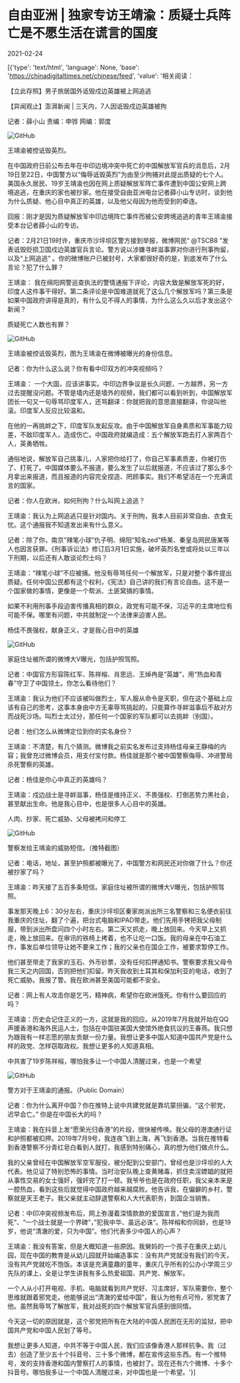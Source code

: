 # 自由亚洲 | 独家专访王靖渝：质疑士兵阵亡是不愿生活在谎言的国度

2021-02-24

[{'type': 'text/html', 'language': None, 'base': 'https://chinadigitaltimes.net/chinese/feed', 'value': '相关阅读：





【立此存照】男子旅居国外诋毁戍边英雄被上网追逃





【异闻观止】澎湃新闻 | 三天内，7人因诋毁戍边英雄被拘





记者：薛小山 责编：申铧 网编：郭度

![GitHub](https://chinadigitaltimes.net/chinese/files/2021/02/post-662931-6035ab308fae0.png)

王靖渝被控诋毁英烈。

在中国政府日前公布去年在中印边境冲突中死亡的中国解放军官兵的消息后，2月19日至22日，中国警方以“侮辱诋毁英烈”为由至少拘捕对此提出质疑的七个人。美国永久居民、19岁王靖渝也因在网上质疑解放军阵亡事件遭到中国公安网上跨境追逃，在重庆的家也被抄家。他在接受自由亚洲电台记者薛小山专访时，谈到他为什么质疑、他心目中真正的英雄，以及他父母因为他而受到的牵连。

回报：刚才是因为质疑解放军中印边境阵亡事件而被公安跨境追逃的青年王靖渝接受本台记者薛小山的专访。

记者：2月21日19时许，重庆市沙坪坝区警方接到举报，微博网民“ @TSCB8 ”发表诋毁贬损卫国戍边英雄官兵言论。警方说以涉嫌寻衅滋事罪对你进行刑事拘留，以及“上网追逃” 。你的微博账户已被封号，大家都很好奇的是，到底发布了什么言论？犯了什么罪？

王靖渝： 我在绵阳网警巡查执法的警情通报下评论，内容大致是解放军死的好，印度人这件事干得好。第二条评论是中国难道就死了这么几个解放军吗？第三条是如果中国政府讲得是真的，有什么见不得人的事情，为什么这么久以后才发出这个新闻？

质疑死亡人数也有罪？

![GitHub](https://chinadigitaltimes.net/chinese/files/2021/02/post-662931-6035ab30af151.)

王靖渝被控诋毁英烈，图为王靖渝在微博被曝光的身份信息。

记者：你为什么这么说？你有看中印双方的冲突视频吗？

王靖渝： 一个大国，应该讲事实。中印边界争议是长久问题，一方越界，另一方过去提醒没问题。不管是墙内还是墙外的视频，我们都可以看到听到，中国解放军团长一句又一句辱骂印度军人，还骂翻译：你就把我的意思直接翻译，你说叫他滚。印度军人反应比较温和。

在他的一再挑衅之下，印度军队发起反攻。由于中国解放军自身素质和军事能力较差，不敌印度军人，造成伤亡。中国政府就编造成：五个解放军跑去打人家两百个人，英勇牺牲。

通俗地说，解放军自己挑事儿，人家把你给打了，你自己军事素质差，你被打伤了、打死了。中国媒体要么不报道，要么发生了以后就报道，不应该过了那么多个月拿出来报道，而且报道的内容完全捏造、罔顾事实。我们不希望活在一个充满谎言的国家。

记者：你人在欧洲，如何刑拘？什么叫网上追逃？

王靖渝：我认为上网追逃只是针对国内。关于刑拘，我本人目前非常自由、衣食无忧。这个通报我不知道发出来有什么意义。

记者：除了你，南京“辣笔小球”仇子明、绵阳“知名zed”杨某、秦皇岛网民唐某等人也因言获罪。《刑事诉讼法》修订后3月1日实施，破坏英烈名誉或将处以三年以下刑期，以后还有人敢谈论烈士吗？

王靖渝：“辣笔小球”不应被捕。他没有辱骂任何一个解放军，只是对整个事件提出质疑。任何中国公民都有这个权利，《宪法》自己讲的我们有言论自由。这不是一个国家做的事情，更像是一个帮派、土匪窝搞的事情。

如果不利用刑事手段迫害传播真相的群众，政党有可能不保，习近平的主席地位有可能不保。哪里有问题，中共就制定一个法律来迫害人民。

杨佳不畏强权，献身正义，才是我心目中的英雄

![GitHub](https://chinadigitaltimes.net/chinese/files/2021/02/post-662931-6035ab30cc6ab.)

家庭住址被所谓的微博大V曝光，包括护照驾照。

记者：中国官方形容陈红军、陈祥榕、肖思远、王焯冉是“英雄”，用“热血和青春”守卫了中国领土。你怎么看待他们？

王靖渝：我认为他们不应该被叫做烈士，军人服从命令是天职，但在这个基础上应该有自己的思考，这事本身由中方无辜辱骂挑起的，只能算作寻衅滋事后不敌对方而战死沙场。叫烈士太过分，那任何一个国家的军队都可以去挑衅（别国）。

记者：他们怎么从微博定位到你的实名身份？

王靖渝：不清楚，有几个猜测。微博我之前实名发布过支持杨佳母亲王静梅的内容；我曾充过微博会员，用支付宝付款。杨佳就是那个被中国警察侮辱、冲进警局杀死警察的英雄。

记者：杨佳是你心中真正的英雄吗？

王靖渝：戍边战士是寻衅滋事，杨佳是维持正义、不畏强权、打倒恶势力黑社会，甚至献出生命。他是我心目中，也是很多人心目中的英雄。

人肉、抄家、死亡威胁、父母被拷问和停工

![GitHub](https://chinadigitaltimes.net/chinese/files/2021/02/post-662931-6035ab313c7e1.)

警察发给王靖渝的威胁短信。（推特截图）

记者：电话，地址，甚至护照都被曝光了，中国警方和网民还对你做了什么？你还被抄家了吗？

王靖渝：昨天接了五百多条短信。家庭住址被所谓的微博大V曝光，包括护照驾照。

事发那天晚上6：30分左右，重庆沙坪坝区秦家岗派出所三名警察和三名便衣前往我重庆的住址，翻了个遍，把台式电脑和IPAD带走。他们先用手铐把我父母制服，带到派出所盘问四个小时左右。第二天又抓走，晚上放回来。今天早上又抓走，晚上放回来。在审讯的铁椅上拷着，也不让吃一口饭。我的母亲在中石油工作，事发后单位领导让她不要来工作；我的父亲也在国企工作，被要求暂停工作。

他们甚至带走了我家的玉石、外币钞票，没有任何扣押通知书。警察要求我父母令我三天之内回国，否则把他们扣留。昨天我收到土耳其和保加利亚的电话，收到了死亡威胁。我报了警。我在欧洲甚至美国可能都不安全。

记者：网上有人攻击你是乞丐，精神病，希望你在欧洲饿死。你有什么要回应的吗？

王靖渝：历史会记住正义的一方，这就是我的回应。从2019年7月我就开始在QQ声援香港和海外民运人士，包括在中国驻美国大使馆外绝食抗议的王春燕。我只想为跟我有一样志愿的朋友贡献一份力量。我想让更多中国人知道中国共产党是什么样的政党、怎样窃取政权。我想让更多的人知道真相。

中共害了19岁陈祥榕，哪怕我多让一个中国人清醒过来，也是一个希望

![GitHub](https://chinadigitaltimes.net/chinese/files/2021/02/post-662931-6035ab316eeae.)

警方对于王靖渝的通报。（Public Domain）

记者：你为什么离开中国？你在推特上说中共建党就是靠坑蒙拐骗，“这个邪党，迟早会亡。” 你是在中国长大的吗？

王靖渝：我在抖音上发“愿荣光归香港”的片段，很快被传唤。我父母的港澳通行证和护照都被扣押。2019年7月9号，我连夜飞到上海，再飞到香港。当我在推特看到香港警察不分青红皂白看到人就打，我感到特别痛心，真的想为他们做点什么。

我的父亲曾经在中国解放军空军服役，被分配到公安部门，曾经也是沙坪坝的人大代表。他见证了特别恐怖的事情。当时治安队晚上查黄赌毒，抓住卖淫嫖娼的就把从事性交易的女士强奸，强奸完了打一顿。我爷爷也是在政府任职，我父亲本来是一腔热血，看到这些后就觉得中国政府越来越腐败。他告诉我，在偏僻的乡村，警察就是天王老子。我父亲就主动辞退警察和人大代表职务，到国企当销售。

记者：中印冲突视频发布后，网上弥漫着深情款款的爱国宣言，”他们是为我而死“、“一个战士就是一个界碑”，”犯我中华、虽远必诛“。陈祥榕和你同龄，也是19岁，他说“清澈的爱，只为中国”。他们代表多少中国人的心声？

王靖渝：我没有答案，但是大概知道一些原因。我舅妈的一个孩子在重庆上幼儿园，现在中国的教育是从幼儿园就开始编造事实：没有共产党就没有我们的今天，没有共产党就吃不饱饭。本该是充满童趣的童年，重庆几乎所有的公办小学周三少先队的课上，全是让学生讲我有多么热爱祖国、共产党、解放军。

一个人从小打开电视、手机、电脑就看到共产党好、习主席好，军队需要你，整个思维就跟着邪党走。他能够说出“清澈的爱给中国”，我认为他有点可怜，邪党害了他。虽然我辱骂了解放军，我对战死的四个解放军官兵感到很同情。

今天这一切的原因就是，这个邪党把所有在大陆的中国人民困在无形的监狱，把中国共产党和中国人民划了等号。

我想让更多人知道，中共不等于中国人民，我们应该像香港人那样抗争。我（过去）创造了至少五十个抖音号、三十多个微博，都在宣传这些东西。有一个推特号，发的支持香港和国内警察打人的事情，也被封了。现在还有六个微博、十多个抖音号。哪怕我多让一个中国人清醒过来，对中国也是一个希望。'}]